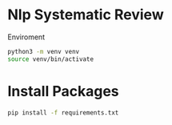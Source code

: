#  Nlp Systematic Review

 Enviroment

```bash
python3 -m venv venv
source venv/bin/activate
```

# Install Packages

```bash
pip install -f requirements.txt
```